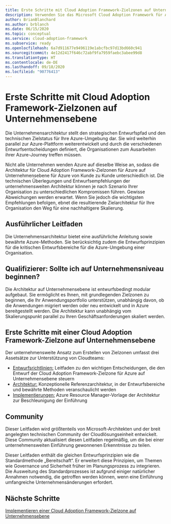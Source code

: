 ```yaml
---
title: Erste Schritte mit Cloud Adoption Framework-Zielzonen auf Unternehmensebene
description: Verwenden Sie das Microsoft Cloud Adoption Framework für Azure für die ersten Schritte mit CAF-Zielzonen auf Unternehmensebene.
author: BrianBlanchard
ms.author: brblanch
ms.date: 06/15/2020
ms.topic: conceptual
ms.service: cloud-adoption-framework
ms.subservice: ready
ms.openlocfilehash: 6a7d911677e9496119e1abcfbc97d13bd660c941
ms.sourcegitcommit: 4e12d2417f646c72abf9fa7959faebc3abee99d8
ms.translationtype: HT
ms.contentlocale: de-DE
ms.lasthandoff: 09/18/2020
ms.locfileid: "90776413"
---
```

# <a name="start-with-cloud-adoption-framework-enterprise-scale-landing-zones"></a>Erste Schritte mit Cloud Adoption Framework-Zielzonen auf Unternehmensebene

Die Unternehmensarchitektur stellt den strategischen Entwurfspfad und den technischen Zielstatus für Ihre Azure-Umgebung dar. Sie wird weiterhin parallel zur Azure-Plattform weiterentwickelt und durch die verschiedenen Entwurfsentscheidungen definiert, die Organisationen zum Ausarbeiten ihrer Azure-Journey treffen müssen.

Nicht alle Unternehmen wenden Azure auf dieselbe Weise an, sodass die Architektur für Cloud Adoption Framework-Zielzonen für Azure auf Unternehmensebene für Azure von Kunde zu Kunde unterschiedlich ist. Die technischen Überlegungen und Entwurfsempfehlungen der unternehmensweiten Architektur können je nach Szenario Ihrer Organisation zu unterschiedlichen Kompromissen führen. Gewisse Abweichungen werden erwartet. Wenn Sie jedoch die wichtigsten Empfehlungen befolgen, ebnet die resultierende Zielarchitektur für Ihre Organisation den Weg für eine nachhaltigere Skalierung.

## <a name="prescriptive-guidance"></a>Ausführlicher Leitfaden

Die Unternehmensarchitektur bietet eine ausführliche Anleitung sowie bewährte Azure-Methoden. Sie berücksichtig zudem die Entwurfsprinzipien für die kritischen Entwurfsbereiche für die Azure-Umgebung einer Organisation.

## <a name="qualifiers-should-i-start-with-enterprise-scale"></a>Qualifizierer: Sollte ich auf Unternehmensniveau beginnen?

Die Architektur auf Unternehmensebene ist entwurfsbedingt modular aufgebaut. Sie ermöglicht es Ihnen, mit grundlegenden Zielzonen zu beginnen, die Ihr Anwendungsportfolio unterstützen, unabhängig davon, ob die Anwendungen migriert werden oder neu entwickelt und in Azure bereitgestellt werden. Die Architektur kann unabhängig vom Skalierungspunkt parallel zu Ihren Geschäftsanforderungen skaliert werden.

## <a name="start-with-a-cloud-adoption-framework-enterprise-scale-landing-zone"></a>Erste Schritte mit einer Cloud Adoption Framework-Zielzone auf Unternehmensebene

Der unternehmensweite Ansatz zum Erstellen von Zielzonen umfasst drei Assetsätze zur Unterstützung von Cloudteams:

- [Entwurfsrichtlinien:](./design-guidelines.md) Leitfaden zu den wichtigen Entscheidungen, die den Entwurf der Cloud Adoption Framework-Zielzone für Azure auf Unternehmensebene steuern
- [Architektur:](./architecture.md) Konzeptionelle Referenzarchitektur, in der Entwurfsbereiche und bewährte Methoden veranschaulicht werden
- [Implementierungen:](./implementation.md) Azure Resource Manager-Vorlage der Architektur zur Beschleunigung der Einführung

<!-- TODO: Reinstate once template.md is ready.
- [Template](./template.md): A documentation template to quickly capture decisions and any deviation from the suggested architecture or implementation.
-->

## <a name="community"></a>Community

<!-- docutune:ignore "Cloud Solutions Unit" -->

Dieser Leitfaden wird größtenteils von Microsoft-Architekten und der breit angelegten technischen Community der Cloudlösungseinheit entwickelt. Diese Community aktualisiert diesen Leitfaden regelmäßig, um die bei einer unternehmensweiten Einführung gewonnenen Erkenntnisse zu teilen.

Dieser Leitfaden enthält die gleichen Entwurfsprinzipien wie die Standardmethode „Bereitschaft“. Er erweitert diese Prinzipien, um Themen wie Governance und Sicherheit früher im Planungsprozess zu integrieren. Die Ausweitung des Standardprozesses ist aufgrund einiger natürlicher Annahmen notwendig, die getroffen werden können, wenn eine Einführung umfangreiche Unternehmensänderungen erfordert.

## <a name="next-steps"></a>Nächste Schritte

[Implementieren einer Cloud Adoption Framework-Zielzone auf Unternehmensebene](./implementation.md)
